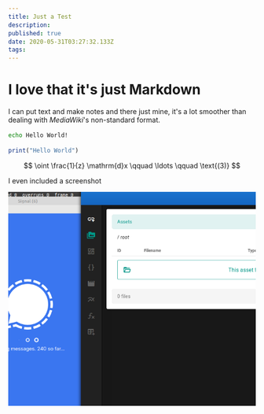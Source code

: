 ```yaml
---
title: Just a Test
description: 
published: true
date: 2020-05-31T03:27:32.133Z
tags: 
---
```


# I love that it's just Markdown

I can put text and make notes and there just mine, it's a lot smoother than dealing with *MediaWiki*'s non-standard format.

```bash
echo Hello World!
```

```jl
print("Hello World")
```


$$
\oint \frac{1}{z} \mathrm{d}x \qquad \ldots \qquad \text{(3)}
$$

I even included a screenshot

![I even Included a screenshot](/screenshot_from_2020-05-10_14-35-35.png)